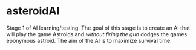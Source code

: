 # asteroidAI
Stage 1 of AI learning/testing.  The goal of this stage is to create an AI that will play the game Astroids and *without firing the gun* dodges the games eponymous astroid.  The aim of the AI is to maximize survival time.
